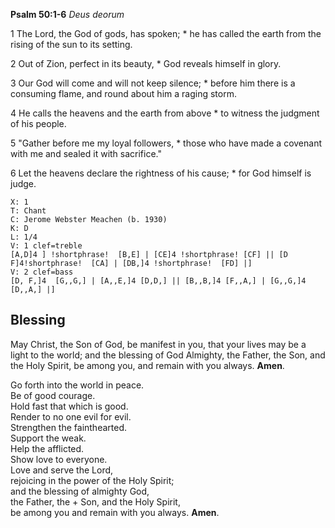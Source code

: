 **Psalm 50:1-6**
*Deus deorum*

1 The Lord, the God of gods, has spoken; *
he has called the earth from the rising of the sun to its setting.

2 Out of Zion, perfect in its beauty, *
God reveals himself in glory.

3 Our God will come and will not keep silence; *
before him there is a consuming flame,
and round about him a raging storm.

4 He calls the heavens and the earth from above *
to witness the judgment of his people.

5 "Gather before me my loyal followers, *
those who have made a covenant with me
and sealed it with sacrifice."

6 Let the heavens declare the rightness of his cause; *
for God himself is judge.


```music-abc
X: 1
T: Chant
C: Jerome Webster Meachen (b. 1930)
K: D
L: 1/4
V: 1 clef=treble
[A,D]4 ] !shortphrase!  [B,E] | [CE]4 !shortphrase! [CF] || [D F]4!shortphrase!  [CA] | [DB,]4 !shortphrase!  [FD] |]
V: 2 clef=bass
[D, F,]4  [G,,G,] | [A,,E,]4 [D,D,] || [B,,B,]4 [F,,A,] | [G,,G,]4 [D,,A,] |]
```

## Blessing
May Christ, the Son of God, be manifest in you, that your lives may be a light to the world; and the blessing of God Almighty, the Father, the Son, and the Holy Spirit, be among you, and remain with you always. **Amen**.

Go forth into the world in peace.  
Be of good courage.  
Hold fast that which is good.  
Render to no one evil for evil.  
Strengthen the fainthearted.  
Support the weak.  
Help the afflicted.  
Show love to everyone.  
Love and serve the Lord,  
rejoicing in the power of the Holy Spirit;  
and the blessing of almighty God,  
the Father, the + Son, and the Holy Spirit,  
be among you and remain with you always. **Amen**.
